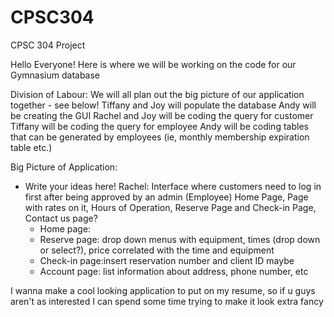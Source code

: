 # CPSC304
CPSC 304 Project

Hello Everyone!
Here is where we will be working on the code for our Gymnasium database

Division of Labour:
We will all plan out the big picture of our application together - see below!
Tiffany and Joy will populate the database
Andy will be creating the GUI
Rachel and Joy will be coding the query for customer
Tiffany will be coding the query for employee
Andy will be coding tables that can be generated by employees (ie, monthly membership expiration table etc.)


Big Picture of Application:
- Write your ideas here!
Rachel:
Interface where customers need to log in first after being approved by an admin (Employee)
Home Page, Page with rates on it, Hours of Operation, Reserve Page and Check-in Page, Contact us page?
  - Home page:
  - Reserve page: drop down menus with equipment, times (drop down or select?), price correlated with the time and equipment
  - Check-in page:insert reservation number and client ID maybe
  - Account page: list information about address, phone number, etc
  
  
I wanna make a cool looking application to put on my resume, so if u guys aren't as interested I can spend some time trying to make it look 
extra fancy
